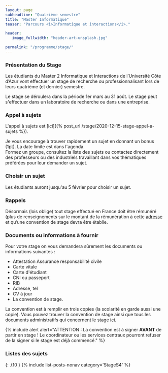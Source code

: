 ```yaml
---
layout: page
subheadline: "Quatrième semestre"
title: "Master Informatique"
teaser: "Parcours <i>Informatique et interactions</i>."

header:
   image_fullwidth: "header-art-unsplash.jpg"

permalink: "/programme/stage/"
---
```


### Présentation du Stage ###
Les étudiants du Master 2 Informatique et Interactions de l’Université Côte d’Azur vont effectuer un stage de recherche ou professionnalisant lors de leurs quatrième (et dernier) semestre.

Le stage se déroulera dans la période 1er mars au 31 août. Le stage peut s'effectuer dans un laboratoire de recherche ou dans une entreprise.

### Appel à sujets ###

L'appel à sujets est [ici]({% post_url /stage/2020-12-15-stage-appel-a-sujets %}).

Je vous encourage à trouver rapidement un sujet en donnant un bonus (1pt). La date limite est dans l'agenda.  
Formez un groupe, consultez la liste des sujets ou contactez directement des professeurs ou des industriels travaillant dans vos thématiques préférées pour leur demander un sujet.

### Choisir un sujet ###

Les étudiants auront jusqu'au 5 février pour choisir un sujet.

### Rappels ###

Désormais (lois oblige) tout stage effectué en France doit être rémunéré (plus de renseignements sur le montant de la rémunération à cette [adresse](https://www.service-public.fr/professionnels-entreprises/vosdroits/F32131) et qu’une convention de stage devra être établie.

### Documents ou informations à fournir ###

Pour votre stage on vous demandera sûrement les documents ou informations suivantes :
  - Attestation Assurance responsabilité civile
  - Carte vitale
  - Carte d'étudiant
  - CNI ou passeport
  - RIB
  - Adresse, tel
  - CV à jour
  - La convention de stage.

La convention est à remplir en trois copies (la scolarité en garde aussi une copie). Vous pouvez trouver la convention de stage ainsi que tous les documents administratifs qui concernent le stage [ici](http://web.univ-cotedazur.fr//fr/education/informations-utiles/documents-reglementaires/conventions-de-stage).

{% include alert alert="ATTENTION : La convention est à signer **AVANT** de partir en stage ! Le coordinateur ou les services centraux pourront refuser de la signer si le stage est déjà commencé."
%}

### Listes des sujets ###

{: .t10 } {% include list-posts-nonav category='StageS4' %}
